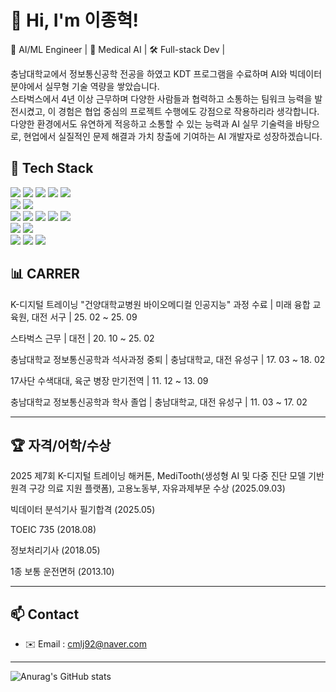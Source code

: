 # 👋 Hi, I'm 이종혁!

🚀 AI/ML Engineer | 🦷 Medical AI | 🛠 Full-stack Dev | 

충남대학교에서 정보통신공학 전공을 하였고 KDT 프로그램을 수료하며 AI와 빅데이터 분야에서 실무형 기술 역량을 쌓았습니다.
<br/>스타벅스에서 4년 이상 근무하며 다양한 사람들과 협력하고 소통하는 팀워크 능력을 발전시켰고, 이 경험은 협업 중심의 프로젝트 수행에도 강점으로 작용하리라 생각합니다.
다양한 환경에서도 유연하게 적응하고 소통할 수 있는 능력과 AI 실무 기술력을 바탕으로, 현업에서 실질적인 문제 해결과 가치 창출에 기여하는 AI 개발자로 성장하겠습니다.

## 🧠 Tech Stack
<div style="margin: ; text-align: left;" "text-align: left;">
  <img src="https://img.shields.io/badge/Python-3776AB?style=for-the-badge&logo=Python&logoColor=white">
  <img src="https://img.shields.io/badge/PyTorch-EE4C2C?style=for-the-badge&logo=PyTorch&logoColor=white">
  <img src="https://img.shields.io/badge/Tensorflow-FF6F00?style=for-the-badge&logo=Tensorflow&logoColor=white">
  <img src="https://img.shields.io/badge/Flask-000000?style=for-the-badge&logo=Flask&logoColor=white">
  <img src="https://img.shields.io/badge/Github-181717?style=for-the-badge&logo=Github&logoColor=white">
  <br/><img src="https://img.shields.io/badge/MongoDB-47A248?style=for-the-badge&logo=MongoDB&logoColor=white">
  <img src="https://img.shields.io/badge/MySQL-4479A1?style=for-the-badge&logo=MySQL&logoColor=white">
  <br/><img src="https://img.shields.io/badge/Flutter-02569B?style=for-the-badge&logo=Flutter&logoColor=white">
  <img src="https://img.shields.io/badge/Figma-F24E1E?style=for-the-badge&logo=Figma&logoColor=white">
  <img src="https://img.shields.io/badge/ReactNative-61DAFB?style=for-the-badge&logo=React&logoColor=white">
  <img src="https://img.shields.io/badge/Expo-000020?style=for-the-badge&logo=Expo&logoColor=white">
  <img src="https://img.shields.io/badge/Discord-5865F2?style=for-the-badge&logo=Discord&logoColor=white">
  <br/><img src="https://img.shields.io/badge/Docker-2496ED?style=for-the-badge&logo=Docker&logoColor=white">
  <img src="https://img.shields.io/badge/Linux-FCC624?style=for-the-badge&logo=Linux&logoColor=white">
  <br/><img src="https://img.shields.io/badge/C++-00599C?style=for-the-badge&logo=C%2B%2B&logoColor=white">
  <img src="https://img.shields.io/badge/Java-007396?style=for-the-badge&logo=Java&logoColor=white">
  <img src="https://img.shields.io/badge/Matlab-0076a8?style=for-the-badge&logo=Matlab&logoColor=white">
</div>

## 📊 **CARRER**

K-디지털 트레이닝 "건양대학교병원 바이오메디컬 인공지능" 과정 수료 | 미래 융합 교육원, 대전 서구 | 25. 02 ~ 25. 09

스타벅스 근무 | 대전 | 20. 10 ~ 25. 02

충남대학교 정보통신공학과 석사과정 중퇴 | 충남대학교, 대전 유성구 | 17. 03 ~ 18. 02

17사단 수색대대, 육군 병장 만기전역 | 11. 12 ~ 13. 09

충남대학교 정보통신공학과 학사 졸업 | 충남대학교, 대전 유성구 | 11. 03 ~ 17. 02

---

## 🏆 **자격/어학/수상**

2025 제7회 K-디지털 트레이닝 해커톤, MediTooth(생성형 AI 및 다중 진단 모델 기반 원격 구강 의료 지원 플랫폼), 고용노동부, 자유과제부문 수상 (2025.09.03)

빅데이터 분석기사 필기합격 (2025.05)

TOEIC 735 (2018.08)

정보처리기사 (2018.05)

1종 보통 운전면허 (2013.10)

---

## 📫 Contact

- ✉️ Email : cmlj92@naver.com

---
![Anurag's GitHub stats](https://github-readme-stats.vercel.app/api?username=Lee-Jong-Hyuk-92&show_icons=true&theme=radical)
